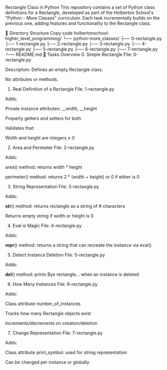 Rectangle Class in Python
This repository contains a set of Python class definitions for a Rectangle, developed as part of the Holberton School's "Python - More Classes" curriculum. Each task incrementally builds on the previous one, adding features and functionality to the Rectangle class.

📁 Directory Structure
Copy code
holbertonschool-higher_level_programming/
└── python-more_classes/
    ├── 0-rectangle.py
    ├── 1-rectangle.py
    ├── 2-rectangle.py
    ├── 3-rectangle.py
    ├── 4-rectangle.py
    ├── 5-rectangle.py
    ├── 6-rectangle.py
    ├── 7-rectangle.py
    └── README.md
🧠 Tasks Overview
0. Simple Rectangle
File: 0-rectangle.py

Description: Defines an empty Rectangle class.

No attributes or methods.

1. Real Definition of a Rectangle
File: 1-rectangle.py

Adds:

Private instance attributes: __width, __height

Property getters and setters for both

Validates that:

Width and height are integers ≥ 0

2. Area and Perimeter
File: 2-rectangle.py

Adds:

area() method: returns width * height

perimeter() method: returns 2 * (width + height) or 0 if either is 0

3. String Representation
File: 3-rectangle.py

Adds:

__str__() method: returns rectangle as a string of # characters

Returns empty string if width or height is 0

4. Eval is Magic
File: 4-rectangle.py

Adds:

__repr__() method: returns a string that can recreate the instance via eval()

5. Detect Instance Deletion
File: 5-rectangle.py

Adds:

__del__() method: prints Bye rectangle... when an instance is deleted

6. How Many Instances
File: 6-rectangle.py

Adds:

Class attribute number_of_instances

Tracks how many Rectangle objects exist

Increments/decrements on creation/deletion

7. Change Representation
File: 7-rectangle.py

Adds:

Class attribute print_symbol: used for string representation

Can be changed per instance or globally
